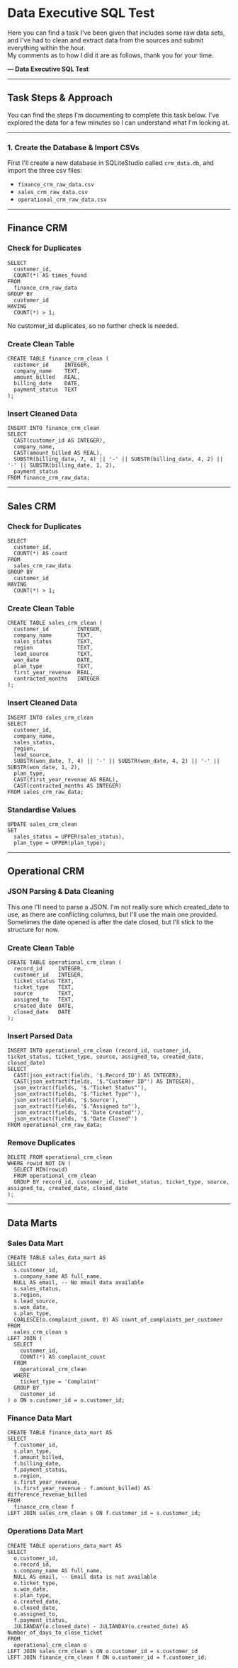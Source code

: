 
<body>
    <h1>Data Executive SQL Test</h1>

  <p>Here you can find a task I've been given that includes some raw data sets, and I've had to clean and extract data from the sources and submit everything within the hour.<br>
    My comments as to how I did it are as follows, thank you for your time.</p>
    <p><strong>— Data Executive SQL Test</strong></p>

  <hr>

  <h2>Task Steps &amp; Approach</h2>
    <p>You can find the steps I'm documenting to complete this task below. I've explored the data for a few minutes so I can understand what I'm looking at.</p>

  <hr>

  <h3>1. Create the Database &amp; Import CSVs</h3>
    <p>First I'll create a new database in SQLiteStudio called <code>crm_data.db</code>, and import the three csv files:</p>
    <ul>
        <li><code>finance_crm_raw_data.csv</code></li>
        <li><code>sales_crm_raw_data.csv</code></li>
        <li><code>operational_crm_raw_data.csv</code></li>
    </ul>

  <hr>

  <h2>Finance CRM</h2>

  <h3>Check for Duplicates</h3>
    <pre><code class="language-sql">SELECT
  customer_id,
  COUNT(*) AS times_found
FROM 
  finance_crm_raw_data
GROUP BY
  customer_id
HAVING
  COUNT(*) &gt; 1;</code></pre>
    <p>No customer_id duplicates, so no further check is needed.</p>

  <h3>Create Clean Table</h3>
    <pre><code class="language-sql">CREATE TABLE finance_crm_clean (
  customer_id     INTEGER,
  company_name    TEXT,
  amount_billed   REAL,
  billing_date    DATE,
  payment_status  TEXT
);</code></pre>

  <h3>Insert Cleaned Data</h3>
    <pre><code class="language-sql">INSERT INTO finance_crm_clean
SELECT
  CAST(customer_id AS INTEGER),
  company_name,
  CAST(amount_billed AS REAL),
  SUBSTR(billing_date, 7, 4) || '-' || SUBSTR(billing_date, 4, 2) || '-' || SUBSTR(billing_date, 1, 2),
  payment_status
FROM finance_crm_raw_data;</code></pre>

  <hr>

  <h2>Sales CRM</h2>

  <h3>Check for Duplicates</h3>
    <pre><code class="language-sql">SELECT 
  customer_id,
  COUNT(*) AS count
FROM 
  sales_crm_raw_data
GROUP BY 
  customer_id
HAVING
  COUNT(*) &gt; 1;</code></pre>

  <h3>Create Clean Table</h3>
    <pre><code class="language-sql">CREATE TABLE sales_crm_clean (
  customer_id         INTEGER,
  company_name        TEXT,
  sales_status        TEXT,
  region              TEXT,
  lead_source         TEXT,
  won_date            DATE,
  plan_type           TEXT,
  first_year_revenue  REAL,
  contracted_months   INTEGER
);</code></pre>

  <h3>Insert Cleaned Data</h3>
    <pre><code class="language-sql">INSERT INTO sales_crm_clean
SELECT
  customer_id,
  company_name,
  sales_status,
  region,
  lead_source,
  SUBSTR(won_date, 7, 4) || '-' || SUBSTR(won_date, 4, 2) || '-' || SUBSTR(won_date, 1, 2),
  plan_type,
  CAST(first_year_revenue AS REAL),
  CAST(contracted_months AS INTEGER)
FROM sales_crm_raw_data;</code></pre>

  <h3>Standardise Values</h3>
    <pre><code class="language-sql">UPDATE sales_crm_clean
SET
  sales_status = UPPER(sales_status),
  plan_type = UPPER(plan_type);</code></pre>

  <hr>

  <h2>Operational CRM</h2>

  <h3>JSON Parsing &amp; Data Cleaning</h3>
    <p>This one I'll need to parse a JSON. I'm not really sure which created_date to use, as there are conflicting columns, but I'll use the main one provided. Sometimes the date opened is after the date closed, but I'll stick to the structure for now.</p>

  <h3>Create Clean Table</h3>
    <pre><code class="language-sql">CREATE TABLE operational_crm_clean (
  record_id     INTEGER,
  customer_id   INTEGER,
  ticket_status TEXT,
  ticket_type   TEXT,
  source        TEXT,
  assigned_to   TEXT,
  created_date  DATE,
  closed_date   DATE
);</code></pre>

  <h3>Insert Parsed Data</h3>
    <pre><code class="language-sql">INSERT INTO operational_crm_clean (record_id, customer_id, ticket_status, ticket_type, source, assigned_to, created_date, closed_date)
SELECT
  CAST(json_extract(fields, '$.Record_ID') AS INTEGER),
  CAST(json_extract(fields, '$."Customer ID"') AS INTEGER),
  json_extract(fields, '$."Ticket Status"'),
  json_extract(fields, '$."Ticket Type"'),
  json_extract(fields, '$.Source'),
  json_extract(fields, '$."Assigned to"'),
  json_extract(fields, '$."Date Created"'),
  json_extract(fields, '$."Date Closed"')
FROM operational_crm_raw_data;</code></pre>

  <h3>Remove Duplicates</h3>
    <pre><code class="language-sql">DELETE FROM operational_crm_clean
WHERE rowid NOT IN (
  SELECT MIN(rowid)
  FROM operational_crm_clean
  GROUP BY record_id, customer_id, ticket_status, ticket_type, source, assigned_to, created_date, closed_date
);</code></pre>

  <hr>

  <h2>Data Marts</h2>

  <h3>Sales Data Mart</h3>
    <pre><code class="language-sql">CREATE TABLE sales_data_mart AS
SELECT
  s.customer_id,
  s.company_name AS full_name,
  NULL AS email, -- No email data available
  s.sales_status,
  s.region,
  s.lead_source,
  s.won_date,
  s.plan_type,
  COALESCE(o.complaint_count, 0) AS count_of_complaints_per_customer
FROM
  sales_crm_clean s
LEFT JOIN (
  SELECT
    customer_id,
    COUNT(*) AS complaint_count
  FROM
    operational_crm_clean
  WHERE
    ticket_type = 'Complaint'
  GROUP BY
    customer_id
) o ON s.customer_id = o.customer_id;</code></pre>

  <h3>Finance Data Mart</h3>
    <pre><code class="language-sql">CREATE TABLE finance_data_mart AS
SELECT
  f.customer_id,
  s.plan_type,
  f.amount_billed,
  f.billing_date,
  f.payment_status,
  s.region,
  s.first_year_revenue,
  (s.first_year_revenue - f.amount_billed) AS difference_revenue_billed
FROM
  finance_crm_clean f
LEFT JOIN sales_crm_clean s ON f.customer_id = s.customer_id;</code></pre>

  <h3>Operations Data Mart</h3>
    <pre><code class="language-sql">CREATE TABLE operations_data_mart AS
SELECT
  o.customer_id,
  o.record_id,
  s.company_name AS full_name,
  NULL AS email, -- Email data is not available
  o.ticket_type,
  s.won_date,
  s.plan_type,
  o.created_date,
  o.closed_date,
  o.assigned_to,
  f.payment_status,
  JULIANDAY(o.closed_date) - JULIANDAY(o.created_date) AS Number_of_days_to_close_ticket
FROM
  operational_crm_clean o
LEFT JOIN sales_crm_clean s ON o.customer_id = s.customer_id
LEFT JOIN finance_crm_clean f ON o.customer_id = f.customer_id;</code></pre>
</body>
</html>
